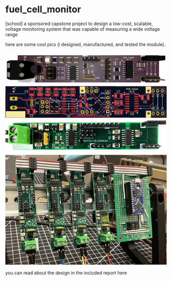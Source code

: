 # fuel_cell_monitor
[school] a sponsored capstone project to design a low-cost, scalable, voltage monitoring system that was capable of measuring a wide voltage range

here are some cool pics (i designed, manufactured, and tested the module).

![board](assets/board.png)
![board](assets/pcbfront.png)
![board](assets/real.jfif)
![board](assets/full-system.png)

you can read about the design in the included report here

